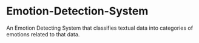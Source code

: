 # Emotion-Detection-System
An Emotion Detecting System that classifies textual data into categories of emotions related to that data.
